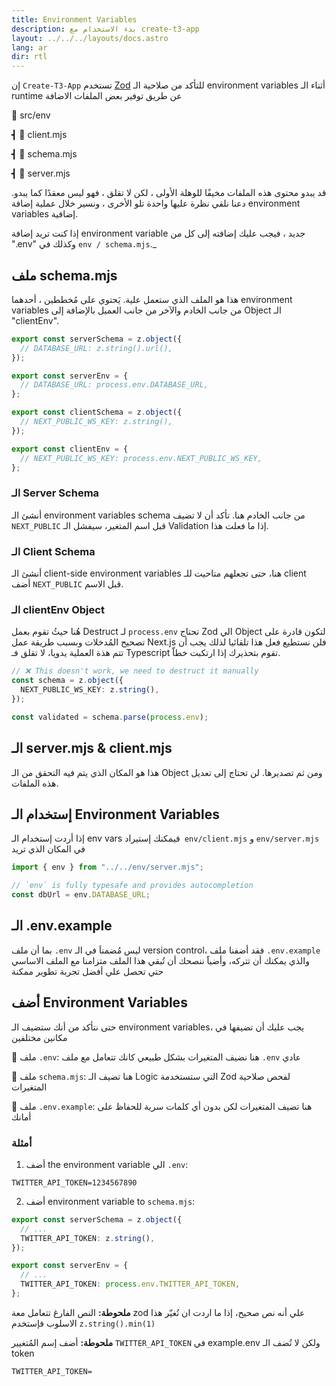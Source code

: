 ```yaml
---
title: Environment Variables
description: بدء الاستخدام مع create-t3-app
layout: ../../../layouts/docs.astro
lang: ar
dir: rtl
---
```


إن `Create-T3-App` تستخدم [Zod](https://github.com/colinhacks/zod) للتأكد من صلاحية الـ environment variables أثناء الـ runtime عن طريق توفير بعض الملفات الاضافة

📁 src/env

┫ 📄 client.mjs

┫ 📄 schema.mjs

┫ 📄 server.mjs

قد يبدو محتوى هذه الملفات مخيفًا للوهلة الأولى ، لكن لا تقلق ، فهو ليس معقدًا كما يبدو. دعنا نلقي نظرة عليها واحدة تلو الأخرى ، ونسير خلال عملية إضافة environment variables إضافية.

إذا كنت تريد إضافة environment variable جديد ، فيجب عليك إضافته إلى كل من ".env" وكذلك في `env / schema.mjs`.\_

## ملف schema.mjs

هذا هو الملف الذي ستعمل علية. يَحتوي على مُخططين ، أحدهما environment variables من جانب الخادم والآخر من جانب العميل بالإضافة إلى Object الـ "clientEnv".

```ts:env/schema.mjs
export const serverSchema = z.object({
  // DATABASE_URL: z.string().url(),
});

export const serverEnv = {
  // DATABASE_URL: process.env.DATABASE_URL,
};

export const clientSchema = z.object({
  // NEXT_PUBLIC_WS_KEY: z.string(),
});

export const clientEnv = {
  // NEXT_PUBLIC_WS_KEY: process.env.NEXT_PUBLIC_WS_KEY,
};
```

### الـ Server Schema

أنشئ الـ environment variables schema من جانب الخادم هنا.
تأكد أن لا تضيف `NEXT_PUBLIC` قبل اسم المتغير، سيفشل الـ Validation إذا ما فعلت هذا.

### الـ Client Schema

أنشئ الـ client-side environment variables هنا، حتى تجعلهم متاحيت للـ client أضف `NEXT_PUBLIC` قبل الاسم.

### الـ clientEnv Object

هُنا حيثُ تقوم بعمل Destruct لـ `process.env`
تحتاج Zod الي Object لتكون قادرة على تصحيح المُدخلات وبسبب طريقة عمل Next.js فلن نستطيع فعل هذا تلقائيا لذلك يجب أن تتم هذة العملية يدويا، لا تقلق فـ Typescript تقوم بتحذيرك إذا ارتكبت خطاّ.

```ts
// ❌ This doesn't work, we need to destruct it manually
const schema = z.object({
  NEXT_PUBLIC_WS_KEY: z.string(),
});

const validated = schema.parse(process.env);
```

## الـ server.mjs & client.mjs

هذا هو المكان الذي يتم فيه التحقق من الـ Object ومن ثم تصديرها. لن تحتاج إلى تعديل هذه الملفات.

## إستخدام الـ Environment Variables

إذا أردت إستخدام الـ env vars فيمكنك إستيراد` env/client.mjs` و `env/server.mjs` في المكان الذي تريد

```ts:pages/api/hello.ts
import { env } from "../../env/server.mjs";

// `env` is fully typesafe and provides autocompletion
const dbUrl = env.DATABASE_URL;
```

## الـ .env.example

بما أن ملف `.env` ليس مُضمناَ في الـ version control، فقد أضفنا ملف `.env.example` والذي يمكنك أن تتركه، وأضياََ ننصحك أن تُبقي هذا الملف متزامنا مع الملف الاساسي حتي تحصل علي أفضل تجربة تطوير ممكنة

## أضف Environment Variables

حتى نتأكد من أنك ستضيف الـ environment variables، يجب عليك أن تضيفها في مكانين مختلفين

📄 ملف `.env`: هنا نضيف المتغيرات بشكل طبيعي كانك تتعامل مع ملف `.env` عادي

📄 ملف `schema.mjs`: هنا تضيف الـ Logic التي ستستخدمة Zod لفحص صلاحية المتغيرات

📄 ملف `.env.example`: هنا تضيف المتغيرات لكن بدون أي كلمات سرية للحفاظ على أمانك

### أمثلة

1. أضف the environment variable الي `.env`:

```
TWITTER_API_TOKEN=1234567890
```

2. أضف environment variable to `schema.mjs`:

```ts
export const serverSchema = z.object({
  // ...
  TWITTER_API_TOKEN: z.string(),
});

export const serverEnv = {
  // ...
  TWITTER_API_TOKEN: process.env.TWITTER_API_TOKEN,
};
```

**ملحوطة:** النص الفارغ تتعامل معة zod علي أنه نص صحيح، إذا ما اردت ان تُغيّر هذا الاسلوب فإستخدم `z.string().min(1)`

**ملحوطة:** أضف إسم المُتغيير `TWITTER_API_TOKEN` في example.env ولكن لا تُضف الـ token

```
TWITTER_API_TOKEN=
```
